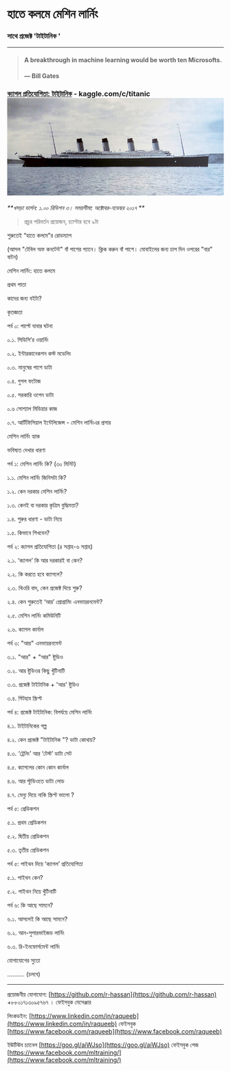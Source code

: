 # হাতে কলমে মেশিন লার্নিং

### সাথে প্রজেক্ট 'টাইটানিক '

---

> #### A breakthrough in machine learning would be worth ten Microsofts.
>
> #### — Bill Gates

### [ক্যাগল প্রতিযোগিতা: টাইটানিক](https://www.kaggle.com/c/titanic/ "টাইটানিক ") - kaggle.com/c/titanic![](/assets/titanic-kaggle.JPG)

_**খসড়া ভার্সন: ১.০০ রিভিশন ৩। সময়সীমা: অক্টোবর-নভেম্বর ২০১৭ **_

> প্রচুর পরিবর্তন প্রয়োজন, চ্যাপ্টার হবে ৯টা

শুরুতেই “হাতে কলমে”র রোডম্যাপ

\(আসল "টেবিল অফ কনটেন্ট" বাঁ পাশের প্যানে। ক্লিক করুন বাঁ পাশে। মোবাইলের জন্য চাপ দিন ওপরের "বার" বাটন\)

মেশিন লার্নিং: হাতে কলমে

প্রথম পাতা

কাদের জন্য বইটা?

কৃতজ্ঞতা

পর্ব ০: পাল্টে যাবার ঘটনা

০.১. সিডিসি’র ওয়ার্নিং

০.২. ইন্টারকানেকশন কস্ট মডেলিং

০.৩. মানুষের পাশে ডাটা

০.৪. গুগল ফটোজ

০.৫. সরকারি ওপেন ডাটা

০.৬ সোশ্যাল মিডিয়ার কাজ

০.৭. আর্টিফিসিয়াল ইন্টেলিজেন্স - মেশিন লার্নিংএর প্রসার

মেশিন লার্নিং হ্যাক

ভবিষ্যত দেখার ধারণা

পর্ব ১: মেশিন লার্নিং কি? \(৩০ মিনিট\)

১.১. মেশিন লার্নিং জিনিসটা কি?

১.২. কেন দরকার মেশিন লার্নিং?

১.৩. কেনই বা দরকার কৃত্রিম বুদ্ধিমত্তা?

১.৪. শুরুর ধারণা - ডাটা নিয়ে

১.৫. কিভাবে শিখবেন?

পর্ব ২: ক্যাগল প্রতিযোগিতা \(৪ সপ্তাহ-৬ সপ্তাহ\)

২.১. ‘ক্যাগল’ কি আর দরকারই বা কেন?

২.২. কি করতে হবে ক্যাগলে?

২.৩. থিওরি বাদ, কেন প্রজেক্ট দিয়ে শুরু?

২.৪. কেন শুরুতেই ‘আর’ প্রোগ্রামিং এনভায়রনমেন্ট?

২.৫. মেশিন লার্নিং কমিউনিটি

২.৬. ক্যাগল কার্নাল

পর্ব ৩: "আর" এনভায়রনমেন্ট

৩.১. "আর" + "আর" ষ্টুডিও

৩.২. আর ষ্টুডিওর কিছু খুঁটিনাটি

৩.৩. প্রজেক্ট টাইটানিক + 'আর' ষ্টুডিও

৩.৪. গিটহাব স্ক্রিপ্ট

পর্ব ৪: প্রজেক্ট টাইটানিক: বিপর্যয়ে মেশিন লার্নিং

৪.১. টাইটানিকের গল্প

৪.২. কেন প্রজেক্ট "টাইটানিক "? ডাটা কোথায়?

৪.৩. ‘ট্রেনিং’ আর ‘টেস্ট’ ডাটা সেট

৪.৫. ক্যাগলের কোন কোন কার্নাল

৪.৬. আর স্টুডিওতে ডাটা লোড

৪.৭. মেন্যু দিয়ে নাকি স্ক্রিপ্ট ভালো ?

পর্ব ৫: প্রেডিকশন

৫.১. প্রথম প্রেডিকশন

৫.২. দ্বিতীয় প্রেডিকশন

৫.৩. তৃতীয় প্রেডিকশন

পর্ব ৫: পাইথন দিয়ে ‘ক্যাগল’ প্রতিযোগিতা

৫.১. পাইথন কেন?

৫.২. পাইথন নিয়ে খুঁটিনাটি

পর্ব ৬: কি আছে সামনে?

৬.১. আসলেই কি আছে সামনে?

৬.২. আন-সুপারভাইজড লার্নিং

৬.৩. রি-ইনফোর্সমেন্ট লার্নিং

যোগাযোগের সুতো

.......... \(চলবে\)

---

প্রয়োজনীয় যোগাযোগ: [https://github.com/r-hassan](https://github.com/r-hassan) +৮৮০১৭১৩০৯৫৭৬৭ । ফেইসবুক মেসেঞ্জার

লিংকডইন: [https://www.linkedin.com/in/raqueeb](https://www.linkedin.com/in/raqueeb) ফেইসবুক [https://www.facebook.com/raqueeb](https://www.facebook.com/raqueeb)

ইঊটিঊব চ্যানেল [https://goo.gl/aiWJso](https://goo.gl/aiWJso) ফেইসবুক পেজ [https://www.facebook.com/mltraining/](https://www.facebook.com/mltraining/)

